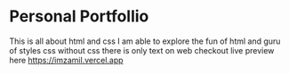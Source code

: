 # Personal Portfollio 
This is all about html and css 
I am able to explore the fun of html and guru of styles css without css there is only text on web
 checkout live preview here 
https://imzamil.vercel.app